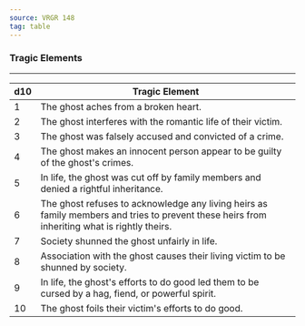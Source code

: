 ```yaml
---
source: VRGR 148
tag: table
---
```


### Tragic Elements
---
|d10|Tragic Element|
|----|------------|
|1|The ghost aches from a broken heart.|
|2|The ghost interferes with the romantic life of their victim.|
|3|The ghost was falsely accused and convicted of a crime.|
|4|The ghost makes an innocent person appear to be guilty of the ghost's crimes.|
|5|In life, the ghost was cut off by family members and denied a rightful inheritance.|
|6|The ghost refuses to acknowledge any living heirs as family members and tries to prevent these heirs from inheriting what is rightly theirs.|
|7|Society shunned the ghost unfairly in life.|
|8|Association with the ghost causes their living victim to be shunned by society.|
|9|In life, the ghost's efforts to do good led them to be cursed by a hag, fiend, or powerful spirit.|
|10|The ghost foils their victim's efforts to do good.|
